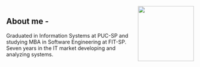 <img align="right" width="150" height="150" src="https://hum-systems.com/site/templates/images/jobs/developer_m.png">

## About me -

Graduated in Information Systems at PUC-SP and studying MBA in Software Engineering at FIT-SP. Seven years in the IT market developing and analyzing systems.



